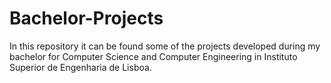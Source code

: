 # Bachelor-Projects

In this repository it can be found some of the projects developed during my bachelor for Computer Science and Computer Engineering in Instituto Superior de Engenharia de Lisboa.
